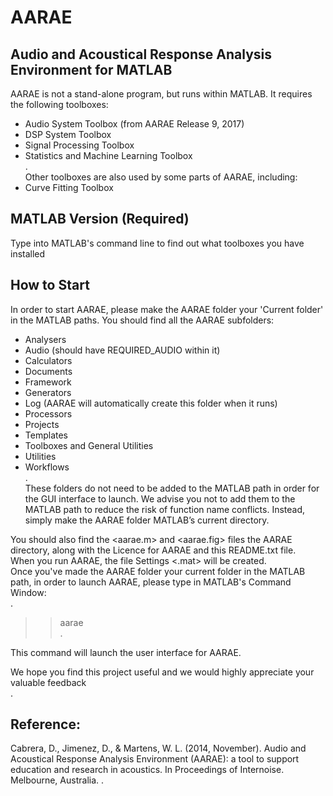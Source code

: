 # AARAE
## Audio and Acoustical Response Analysis Environment for MATLAB

AARAE is not a stand-alone program, but runs within MATLAB. It requires the following toolboxes:  
- Audio System Toolbox (from AARAE Release 9, 2017)  
- DSP System Toolbox  
- Signal Processing Toolbox  
- Statistics and Machine Learning Toolbox  
.  
Other toolboxes are also used by some parts of AARAE, including:
- Curve Fitting Toolbox  

## MATLAB Version (Required)
Type <ver> into MATLAB's command line to find out what toolboxes you have installed  

## How to Start
In order to start AARAE, please make the AARAE folder your 'Current folder' in the MATLAB paths. You should find all the AARAE subfolders:  
- Analysers  
- Audio (should have REQUIRED_AUDIO within it)  
- Calculators  
- Documents  
- Framework  
- Generators  
- Log (AARAE will automatically create this folder when it runs)  
- Processors  
- Projects  
- Templates  
- Toolboxes and General Utilities  
- Utilities  
- Workflows  
.  
These folders do not need to be added to the MATLAB path in order for the GUI interface to launch. We advise you not to add them to the MATLAB path to reduce the risk of function name conflicts. Instead, simply make the AARAE folder MATLAB’s current directory.  

You should also find the <aarae.m> and <aarae.fig> files the AARAE directory, along with the Licence for AARAE and this README.txt file.  
When you run AARAE, the file Settings <.mat> will be created.  
Once you've made the AARAE folder your current folder in the MATLAB path, in order to launch AARAE, please type in MATLAB's Command Window:  
.  
>> aarae  
.  

This command will launch the user interface for AARAE.  

We hope you find this project useful and we would highly appreciate your valuable feedback  
.  

## Reference:
Cabrera, D., Jimenez, D., & Martens, W. L. (2014, November). Audio and Acoustical Response Analysis Environment (AARAE): a tool to support education and research in acoustics. In Proceedings of Internoise. Melbourne, Australia.
.  
